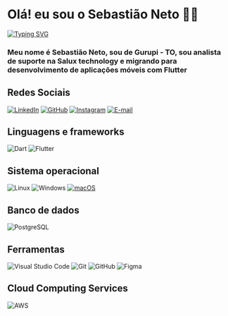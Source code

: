 # Olá! eu sou o Sebastião Neto 👋🏻
[![Typing SVG](https://readme-typing-svg.herokuapp.com/?color=fff&size=35&center=true&vCenter=true&width=1000&lines=Bem+vindo+ao+meu+perfil+do+GitHub!+:%29)](https://git.io/typing-svg)

### Meu nome é Sebastião Neto, sou de Gurupi - TO, sou analista de suporte na Salux technology e migrando para desenvolvimento de aplicações móveis com Flutter



## Redes Sociais

[![LinkedIn](https://img.shields.io/badge/LinkedIn-0077B5?style=for-the-badge&logo=linkedin&logoColor=fff)](www.linkedin.com/in/sebastiaonetolima)
[![GitHub](https://img.shields.io/badge/GitHub-100000?style=for-the-badge&logo=github&logoColor=white)](https://github.com/netocodedev)
[![Instagram](https://img.shields.io/badge/-Instagram-%23E4405F?style=for-the-badge&logo=instagram&logoColor=white)](https://www.instagram.com/netocode.dev/)
[![E-mail](https://img.shields.io/badge/-Email-000?style=for-the-badge&logo=microsoft-outlook&logoColor=007BFF)](mailto:sebastiaofx@hotmail.com)

## Linguagens e frameworks
![Dart](https://img.shields.io/badge/Dart-0175C2?style=for-the-badge&logo=dart&logoColor=white)
![Flutter](https://img.shields.io/badge/Flutter-02569B?style=for-the-badge&logo=flutter&logoColor=white)

## Sistema operacional
![Linux](https://img.shields.io/badge/Linux-000?style=for-the-badge&logo=linux&logoColor=FCC624)
![Windows](https://img.shields.io/badge/Windows-000?style=for-the-badge&logo=windows&logoColor=2CA5E0)
[![macOS](https://img.shields.io/badge/macOS-blue?style=flat-square&logo=apple&logoColor=white)](https://www.apple.com/macos/)

## Banco de dados
![PostgreSQL](https://img.shields.io/badge/PostgreSQL-000?style=for-the-badge&logo=postgresql)

## Ferramentas
![Visual Studio Code](https://img.shields.io/badge/-Visual%20Studio%20Code-0D1117?style=for-the-badge&logo=visual-studio-code&logoColor=007ACC&labelColor=0D1117)
![Git](https://img.shields.io/badge/-Git-0D1117?style=for-the-badge&logo=git&labelColor=0D1117)
![GitHub](https://img.shields.io/badge/-GitHub-0D1117?style=for-the-badge&logo=github&labelColor=0D1117)
![Figma](https://img.shields.io/badge/Figma-696969?style=for-the-badge&logo=figma&logoColor=figma)

## Cloud Computing Services
![AWS](https://img.shields.io/badge/AWS-000.svg?style=for-the-badge&logo=amazon-aws&logoColor=white)




